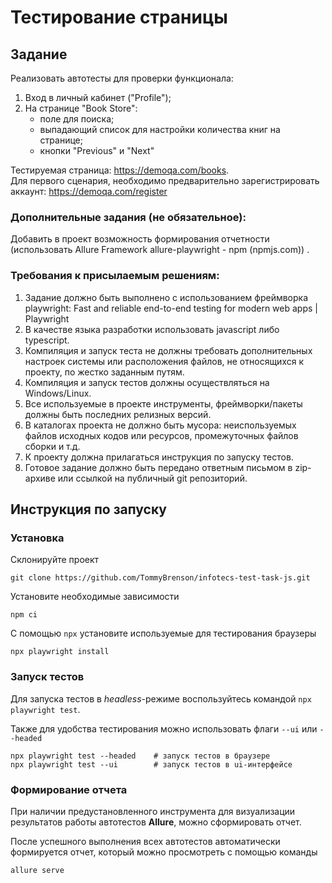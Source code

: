 # Тестирование страницы
## Задание
Реализовать автотесты для проверки функционала:
1.	Вход в личный кабинет ("Profile"); 
2.	На странице "Book Store":
    - поле для поиска;
    - выпадающий список для настройки количества книг на странице;
    - кнопки "Previous" и "Next"

Тестируемая страница: https://demoqa.com/books.  
Для первого сценария, необходимо предварительно зарегистрировать аккаунт: https://demoqa.com/register
### Дополнительные задания (не обязательное):
Добавить в проект возможность формирования отчетности (использовать Allure Framework allure-playwright - npm (npmjs.com)) . 
### Требования к присылаемым решениям:
1. Задание должно быть выполнено с использованием фреймворка playwright:
Fast and reliable end-to-end testing for modern web apps | Playwright 
2. В качестве языка разработки использовать javascript либо typescript.
3. Компиляция и запуск теста не должны требовать дополнительных настроек системы или расположения файлов, не относящихся к проекту, по жестко заданным путям.
4. Компиляция и запуск тестов должны осуществляться на Windows/Linux.
5. Все используемые в проекте инструменты, фреймворки/пакеты должны быть последних релизных версий.
6. В каталогах проекта не должно быть мусора: неиспользуемых файлов исходных кодов или ресурсов, промежуточных файлов сборки и т.д.
7. К проекту должна прилагаться инструкция по запуску тестов.
8. Готовое задание должно быть передано ответным письмом в zip-архиве или ссылкой на публичный git репозиторий.
## Инструкция по запуску
### Установка
Склонируйте проект
```
git clone https://github.com/TommyBrenson/infotecs-test-task-js.git
```  
Установите необходимые зависимости
```
npm ci
```
С помощью `npx` установите используемые для тестирования браузеры
```
npx playwright install
```
### Запуск тестов
Для запуска тестов в *headless*-режиме воспользуйтесь командой `npx playwright test`.
  
Также для удобства тестирования можно использовать флаги `--ui` или `--headed`
```
npx playwright test --headed    # запуск тестов в браузере
npx playwright test --ui        # запуск тестов в ui-интерфейсе
```  
### Формирование отчета
При наличии предустановленного инструмента для визуализации результатов работы автотестов __Allure__, можно сформировать отчет.  

После успешного выполнения всех автотестов автоматически формируется отчет, который можно просмотреть с помощью команды
```
allure serve
```